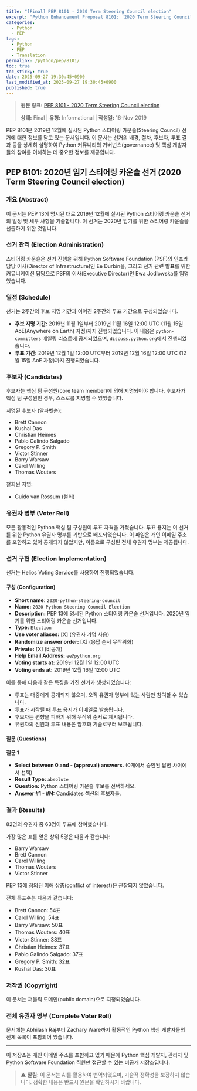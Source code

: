 ```yaml
---
title: "[Final] PEP 8101 - 2020 Term Steering Council election"
excerpt: "Python Enhancement Proposal 8101: '2020 Term Steering Council election'에 대한 한국어 번역입니다."
categories:
  - Python
  - PEP
tags:
  - Python
  - PEP
  - Translation
permalink: /python/pep/8101/
toc: true
toc_sticky: true
date: 2025-09-27 19:30:45+0900
last_modified_at: 2025-09-27 19:30:45+0900
published: true
---
```

> **원문 링크:** [PEP 8101 - 2020 Term Steering Council election](https://peps.python.org/pep-8101/)
>
> **상태:** Final | **유형:** Informational | **작성일:** 16-Nov-2019

PEP 8101은 2019년 12월에 실시된 Python 스티어링 카운슬(Steering Council) 선거에 대한 정보를 담고 있는 문서입니다. 이 문서는 선거의 배경, 절차, 후보자, 투표 결과 등을 상세히 설명하여 Python 커뮤니티의 거버넌스(governance) 및 핵심 개발자들의 참여를 이해하는 데 중요한 정보를 제공합니다.

## PEP 8101: 2020년 임기 스티어링 카운슬 선거 (2020 Term Steering Council election)

### 개요 (Abstract)
이 문서는 PEP 13에 명시된 대로 2019년 12월에 실시된 Python 스티어링 카운슬 선거의 일정 및 세부 사항을 기술합니다. 이 선거는 2020년 임기를 위한 스티어링 카운슬을 선출하기 위한 것입니다.

### 선거 관리 (Election Administration)
스티어링 카운슬은 선거 진행을 위해 Python Software Foundation (PSF)의 인프라 담당 이사(Director of Infrastructure)인 Ee Durbin을, 그리고 선거 관련 발표를 위한 커뮤니케이션 담당으로 PSF의 이사(Executive Director)인 Ewa Jodlowska를 임명했습니다.

### 일정 (Schedule)
선거는 2주간의 후보 지명 기간과 이어진 2주간의 투표 기간으로 구성되었습니다.

*   **후보 지명 기간:** 2019년 11월 1일부터 2019년 11월 16일 12:00 UTC (11월 15일 AoE(Anywhere on Earth) 자정)까지 진행되었습니다. 이 내용은 `python-committers` 메일링 리스트에 공지되었으며, `discuss.python.org`에서 진행되었습니다.
*   **투표 기간:** 2019년 12월 1일 12:00 UTC부터 2019년 12월 16일 12:00 UTC (12월 15일 AoE 자정)까지 진행되었습니다.

### 후보자 (Candidates)
후보자는 핵심 팀 구성원(core team member)에 의해 지명되어야 합니다. 후보자가 핵심 팀 구성원인 경우, 스스로를 지명할 수 있었습니다.

지명된 후보자 (알파벳순):
*   Brett Cannon
*   Kushal Das
*   Christian Heimes
*   Pablo Galindo Salgado
*   Gregory P. Smith
*   Victor Stinner
*   Barry Warsaw
*   Carol Willing
*   Thomas Wouters

철회된 지명:
*   Guido van Rossum (철회)

### 유권자 명부 (Voter Roll)
모든 활동적인 Python 핵심 팀 구성원이 투표 자격을 가졌습니다.
투표 용지는 이 선거를 위한 Python 유권자 명부를 기반으로 배포되었습니다. 이 파일은 개인 이메일 주소를 포함하고 있어 공개되지 않았지만, 이름으로 구성된 전체 유권자 명부는 제공됩니다.

### 선거 구현 (Election Implementation)
선거는 Helios Voting Service를 사용하여 진행되었습니다.

#### 구성 (Configuration)
*   **Short name:** `2020-python-steering-council`
*   **Name:** `2020 Python Steering Council Election`
*   **Description:** PEP 13에 명시된 Python 스티어링 카운슬 선거입니다. 2020년 임기를 위한 스티어링 카운슬 선거입니다.
*   **Type:** `Election`
*   **Use voter aliases:** [X] (유권자 가명 사용)
*   **Randomize answer order:** [X] (응답 순서 무작위화)
*   **Private:** [X] (비공개)
*   **Help Email Address:** `ee@python.org`
*   **Voting starts at:** 2019년 12월 1일 12:00 UTC
*   **Voting ends at:** 2019년 12월 16일 12:00 UTC

이를 통해 다음과 같은 특징을 가진 선거가 생성되었습니다:
*   투표는 대중에게 공개되지 않으며, 오직 유권자 명부에 있는 사람만 참여할 수 있습니다.
*   투표가 시작될 때 투표 용지가 이메일로 발송됩니다.
*   후보자는 편향을 피하기 위해 무작위 순서로 제시됩니다.
*   유권자의 신원과 투표 내용은 암호화 기술로부터 보호됩니다.

#### 질문 (Questions)
**질문 1**
*   **Select between 0 and - (approval) answers.** (0개에서 승인된 답변 사이에서 선택)
*   **Result Type:** `absolute`
*   **Question:** Python 스티어링 카운슬 후보를 선택하세요.
*   **Answer #1 - #N:** Candidates 섹션의 후보자들.

### 결과 (Results)
82명의 유권자 중 63명이 투표에 참여했습니다.

가장 많은 표를 얻은 상위 5명은 다음과 같습니다:
*   Barry Warsaw
*   Brett Cannon
*   Carol Willing
*   Thomas Wouters
*   Victor Stinner

PEP 13에 정의된 이해 상충(conflict of interest)은 관찰되지 않았습니다.

전체 득표수는 다음과 같습니다:
*   Brett Cannon: 54표
*   Carol Willing: 54표
*   Barry Warsaw: 50표
*   Thomas Wouters: 40표
*   Victor Stinner: 38표
*   Christian Heimes: 37표
*   Pablo Galindo Salgado: 37표
*   Gregory P. Smith: 32표
*   Kushal Das: 30표

### 저작권 (Copyright)
이 문서는 퍼블릭 도메인(public domain)으로 지정되었습니다.

### 전체 유권자 명부 (Complete Voter Roll)
문서에는 Abhilash Raj부터 Zachary Ware까지 활동적인 Python 핵심 개발자들의 전체 목록이 포함되어 있습니다.

---
 이 저장소는 개인 이메일 주소를 포함하고 있기 때문에 Python 핵심 개발자, 관리자 및 Python Software Foundation 직원만 접근할 수 있는 비공개 저장소입니다.

> ⚠️ **알림:** 이 문서는 AI를 활용하여 번역되었으며, 기술적 정확성을 보장하지 않습니다. 정확한 내용은 반드시 원문을 확인하시기 바랍니다.